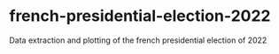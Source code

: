 # french-presidential-election-2022
Data extraction and plotting of the french presidential election of 2022
